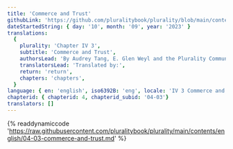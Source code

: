 ```yaml
---
title: 'Commerce and Trust'
githubLink: 'https://github.com/pluralitybook/plurality/blob/main/contents/english/04-03-commerce-and-trust.md'
dateStartedString: { day: '10', month: '09', year: '2023' }
translations:
  {
    plurality: 'Chapter IV 3',
    subtitle: 'Commerce and Trust',
    authorsLead: 'By Audrey Tang, E. Glen Weyl and the Plurality Community',
    translatorsLead: 'Translated by:',
    return: 'return',
    chapters: 'chapters',
  }
language: { en: 'english', iso6392B: 'eng', locale: 'IV 3 Commerce and Trust' }
chapterid: { chapterid: 4, chapterid_subid: '04-03'}
translators: []
---
```

{% readdynamiccode 'https://raw.githubusercontent.com/pluralitybook/plurality/main/contents/english/04-03-commerce-and-trust.md' %}
